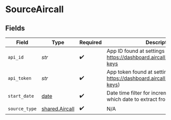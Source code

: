 # SourceAircall


## Fields

| Field                                                                                 | Type                                                                                  | Required                                                                              | Description                                                                           | Example                                                                               |
| ------------------------------------------------------------------------------------- | ------------------------------------------------------------------------------------- | ------------------------------------------------------------------------------------- | ------------------------------------------------------------------------------------- | ------------------------------------------------------------------------------------- |
| `api_id`                                                                              | *str*                                                                                 | :heavy_check_mark:                                                                    | App ID found at settings https://dashboard.aircall.io/integrations/api-keys           |                                                                                       |
| `api_token`                                                                           | *str*                                                                                 | :heavy_check_mark:                                                                    | App token found at settings (Ref- https://dashboard.aircall.io/integrations/api-keys) |                                                                                       |
| `start_date`                                                                          | [date](https://docs.python.org/3/library/datetime.html#date-objects)                  | :heavy_check_mark:                                                                    | Date time filter for incremental filter, Specify which date to extract from.          | 2022-03-01T00:00:00.000Z                                                              |
| `source_type`                                                                         | [shared.Aircall](../../models/shared/aircall.md)                                      | :heavy_check_mark:                                                                    | N/A                                                                                   |                                                                                       |